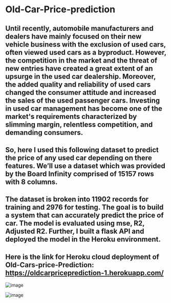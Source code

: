 # Old-Car-Price-prediction

## Until recently, automobile manufacturers and dealers have mainly focused on their new vehicle business with the exclusion of used cars, often viewed used cars as a byproduct. However, the competition in the market and the threat of new entries have created a great extent of an upsurge in the used car dealership. Moreover, the added quality and reliability of used cars changed the consumer attitude and increased the sales of the used passenger cars. Investing in used car management has become one of the market's requirements characterized by slimming margin, relentless competition, and demanding consumers.

## So, here I used this following dataset to predict the price of any used car depending on there features. We’ll use a dataset which was provided by the Board Infinity comprised of 15157 rows with 8 columns.

## The dataset is broken into 11902 records for training and 2976 for testing. The goal is to build a system that can accurately predict the price of car. The model is evaluated using mse, R2, Adjusted R2. Further, I built a flask API and deployed the model in the Heroku environment.

## Here is the link for Heroku cloud deployment of Old-Cars-price-Prediction: https://oldcarpriceprediction-1.herokuapp.com/

![image](https://user-images.githubusercontent.com/79276064/119237532-efd38680-bb5a-11eb-95b9-3169552aee8c.png)


![image](https://user-images.githubusercontent.com/79276064/119237560-1691bd00-bb5b-11eb-9126-1c9d6ed7b02a.png)



